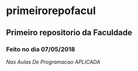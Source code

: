 # primeirorepofacul
<h2>Primeiro repositorio da Faculdade</h2>
<h3> Feito no dia 07/05/2018 </h3>

<i> Nas Aulas De Programacao APLICADA </i> 